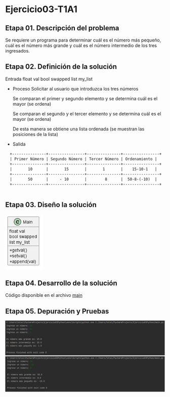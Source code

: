 # Ejercicio03-T1A1
## Etapa 01. Descripción del problema
Se requiere un programa para determinar cuál es el número más pequeño, cuál es el número más grande y cuál es el número intermedio de los tres ingresados.
## Etapa 02. Definición de la solución
 Entrada
  float val
  bool swapped 
  list my_list
  
  
- Proceso
  Solicitar al usuario que introduzca los tres números
  
  Se comparan el primer y segundo elemento y se determina cuál es el mayor (se ordena)
  
  Se comparan el segundo y el tercer elemento y se determina cuál es el mayor (se ordena)
  
  De esta manera se obtiene una lista ordenada (se muestran las posiciones de la lista)
 
- Salida
~~~  
  +---------------+----------------+---------------+----------------+
  | Primer Número | Segundo Número | Tercer Número | Ordenamiento |
  +---------------+----------------+---------------+----------------+
  |       10      |       15       |       1       |    15-10-1   |
  +---------------+----------------+---------------+----------------+
  |       50      |     - 10       |        8      |  50-8-(-10)  |
  +---------------+----------------+---------------+----------------+
  
   ~~~
## Etapa 03. Diseño la solución
![Diagrama](https://github.com/richardmartus/Ejercicio03Python/blob/main/.idea/Diagrama%20de%20Clases3.png)
## Etapa 04. Desarrollo de la solución
Código disponible en el archivo [main](main.py)
## Etapa 05. Depuración y Pruebas
![Diagrama](https://github.com/richardmartus/Ejercicio03Python/blob/main/.idea/prueba1Ej03.png)
![Diagrama](https://github.com/richardmartus/Ejercicio03Python/blob/main/.idea/prueba2Ej03.png)


